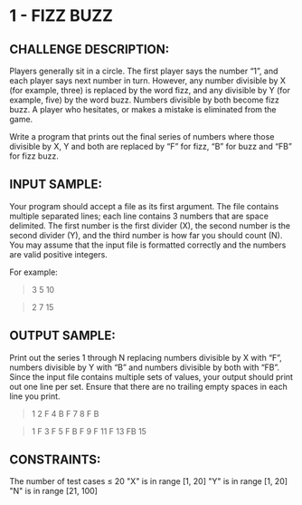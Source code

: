 # 1 - FIZZ BUZZ
## CHALLENGE DESCRIPTION:

Players generally sit in a circle. The first player says the number “1”, and each player says next number in turn. However, any number divisible by X (for example, three) is replaced by the word fizz, and any divisible by Y (for example, five) by the word buzz. Numbers divisible by both become fizz buzz. A player who hesitates, or makes a mistake is eliminated from the game.

Write a program that prints out the final series of numbers where those divisible by X, Y and both are replaced by “F” for fizz, “B” for buzz and “FB” for fizz buzz.

## INPUT SAMPLE:

Your program should accept a file as its first argument. The file contains multiple separated lines; each line contains 3 numbers that are space delimited. The first number is the first divider (X), the second number is the second divider (Y), and the third number is how far you should count (N). You may assume that the input file is formatted correctly and the numbers are valid positive integers.

For example:

> 3 5 10

> 2 7 15

## OUTPUT SAMPLE:

Print out the series 1 through N replacing numbers divisible by X with “F”, numbers divisible by Y with “B” and numbers divisible by both with “FB”. Since the input file contains multiple sets of values, your output should print out one line per set. Ensure that there are no trailing empty spaces in each line you print.


> 1 2 F 4 B F 7 8 F B

> 1 F 3 F 5 F B F 9 F 11 F 13 FB 15

## CONSTRAINTS:

The number of test cases ≤ 20
"X" is in range [1, 20]
"Y" is in range [1, 20]
"N" is in range [21, 100]
